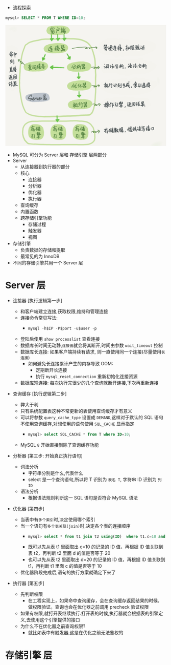 - 流程探索
```sql
mysql> SELECT * FROM T WHERE ID=10;
```
![](../assert/1.jpg)
- MySQL 可分为 Server 层和 存储引擎 层两部分
- Server
  - 从连接器到执行器的部分
  - 核心
    - 连接器
    - 分析器
    - 优化器
    - 执行器
  - 查询缓存
  - 内置函数
  - 跨存储引擎功能
    - 存储过程
    - 触发器
    - 视图
- 存储引擎
  - 负责数据的存储和提取 
  - 最常见的为 InnoDB
- 不同的存储引擎共用一个 Server 层


# Server 层
- 连接器 [执行逻辑第一步]
  - 和客户端建立连接,获取权限,维持和管理连接
  - 连接命令常见写法:
    - ```sql
      mysql -h$IP -P$port -u$user -p
      ```
  - 登陆后使用 `show processlist` 查看连接
  - 数据库长时间无动静,`连接器`就会将其断开,时间由参数 `wait_timeout` 控制
  - 数据库长连接: 如果客户端持续有请求, 则一直使用同一个连接(尽量使用`长连接`)
    - 如何避免长连接累计产生的内存导致 OOM:
      - 定期断开长连接
      - 执行 `mysql_reset_connection` 重新初始化连接资源
  - 数据库短连接: 每次执行完很少的几个查询就断开连接,下次再重新连接

- 查询缓存 [执行逻辑第二步]
  - 弊大于利
  - 只有系统配置表这种不常更新的表使用查询缓存才有意义
  - 可以将参数 `query_cache_type` 设置成 `DEMAND`,这样对于默认的 SQL 语句不使用查询缓存,对想使用的语句使用 `SQL_CACHE` 显示指定
    - ```sql
      mysql> select SQL_CACHE * from T where ID=10;
      ```
  - MySQL `8` 开始直接删除了查询缓存功能

- 分析器 [第三步: 开始真正执行语句]
  - 词法分析
    - 字符串分别是什么,代表什么
    - select 是一个查询语句,所以将 T 识别为 `表名 T`, 字符串 ID 识别为 `列 ID`
  - 语法分析
    - 根据语法规则判断这一 SQL 语句是否符合 MySQL 语法

- 优化器 [第四步]
  - 当表中有`多个索引`时,决定使用哪个索引
  - 当一个语句有`多个表关联(join)`时,决定各个表的连接顺序
    - ```sql
      mysql> select * from t1 join t2 using(ID)  where t1.c=10 and t2.d=20;
      ```
    - 既可以先从表 t1 里面取出 c=10 的记录的 ID 值，再根据 ID 值关联到表 t2，再判断 t2 里面 d 的值是否等于 20
    - 也可以先从表 t2 里面取出 d=20 的记录的 ID 值，再根据 ID 值关联到 t1，再判断 t1 里面 c 的值是否等于 10
  - 优化器阶段完成后,语句的执行方案就确定下来了

- 执行器 [第五步]
  - 先判断权限
    - 在工程实现上，如果命中查询缓存，会在查询缓存返回结果的时候，做权限验证。查询也会在优化器之前调用 precheck 验证权限
  - 如果有权限,就打开表继续执行.打开表的时候,执行器就会根据表的引擎定义,去使用这个引擎提供的接口
  - 为什么不在优化器之前查询权限?
    - 就比如表中有触发器,这是在优化之前无法鉴权的

# 存储引擎 层
